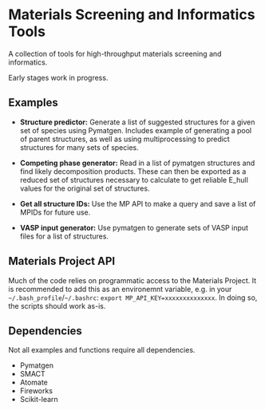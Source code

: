 # Materials Screening and Informatics Tools
A collection of tools for high-throughput materials screening and informatics.

Early stages work in progress.

## Examples
 - **Structure predictor:** Generate a list of suggested structures for a given set of species using Pymatgen. Includes example of generating a pool of parent structures, as well as using multiprocessing to predict structures for many sets of species.

- **Competing phase generator:** Read in a list of pymatgen structures and find likely decomposition products. These can then be exported as a reduced set of structures necessary to calculate to get reliable E_hull values for the original set of structures.

- **Get all structure IDs:** Use the MP API to make a query and save a list of MPIDs for future use. 

- **VASP input generator:** Use pymatgen to generate sets of VASP input files for a list of structures. 

## Materials Project API
Much of the code relies on programmatic access to the Materials Project. It is recommended to add this as an environemnt variable, e.g. in your `~/.bash_profile`/`~/.bashrc`: `export MP_API_KEY=xxxxxxxxxxxxxx`. In doing so, the scripts should work as-is.  

## Dependencies
Not all examples and functions require all dependencies.
- Pymatgen
- SMACT
- Atomate
- Fireworks
- Scikit-learn

